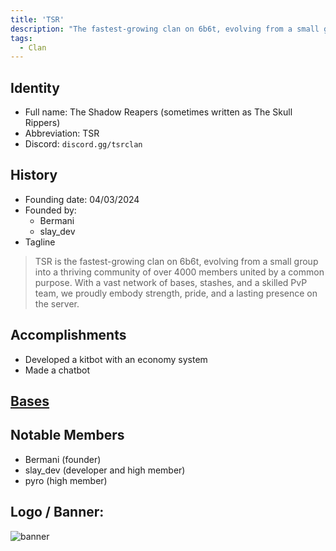 ```yaml
---
title: 'TSR'
description: "The fastest-growing clan on 6b6t, evolving from a small group into a thriving community of over 4000 members united by a common purpose. With a vast network of bases, stashes, and a skilled PvP team, we proudly embody strength, pride, and a lasting presence on the server."
tags:
  - Clan
---
```


## Identity
* Full name: The Shadow Reapers (sometimes written as The Skull Rippers)
* Abbreviation: TSR
* Discord: `discord.gg/tsrclan`

## History
* Founding date: 04/03/2024
* Founded by: 
  * Bermani
  * slay_dev
* Tagline
>TSR is the fastest-growing clan on 6b6t, evolving from a small group into a thriving community of over 4000 members united by a common purpose. With a vast network of bases, stashes, and a skilled PvP team, we proudly embody strength, pride, and a lasting presence on the server.
>

## Accomplishments
- Developed a kitbot with an economy system
- Made a chatbot

## [Bases](https://tsr-clan.org/our-builds/)

## Notable Members
- Bermani (founder)
- slay_dev (developer and high member)
- pyro (high member)

## Logo / Banner:
![banner](https://tsr-clan.org/wp-content/uploads/2024/11/tsr-logo.png)

